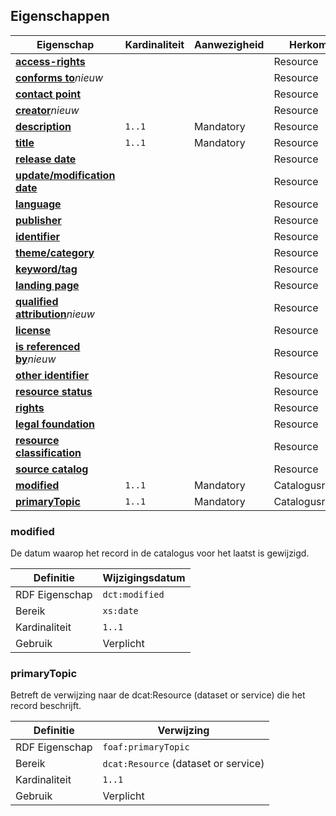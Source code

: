 ## Eigenschappen

| **Eigenschap**                                                                           | Kardinaliteit | Aanwezigheid | Herkomst        |
| ---------------------------------------------------------------------------------------- | ------------- | ------------ | --------------- |
| <a href="#access-rights">**access-rights**</a>                                           |               |              | Resource        |
| <a href="#conforms-to">**conforms to**</a><em class="new">nieuw</em>                     |               |              | Resource        |
| <a href="#contact-point">**contact point**</a>                                           |               |              | Resource        |
| <a href="#creator">**creator**</a><em class="new">nieuw</em>                             |               |              | Resource        |
| <a href="#description">**description**</a>                                               | `1..1`        | Mandatory    | Resource        |
| <a href="#title-0">**title** </a>                                                        | `1..1`        | Mandatory    | Resource        |
| <a href="#release-date">**release date**                                                 |               |              | Resource        |
| <a href="#update-modification-date">**update/modification date**</a>                     |               |              | Resource        |
| <a href="#language">**language**  </a>                                                   |               |              | Resource        |
| <a href="#publisher">**publisher**    </a>                                               |               |              | Resource        |
| <a href="#identifier">**identifier** </a>                                                |               |              | Resource        |
| <a href="#theme-category">**theme/category** </a>                                        |               |              | Resource        |
| <a href="#keyword-tag">**keyword/tag**</a>                                               |               |              | Resource        |
| <a href="#landing-page">**landing page**</a>                                             |               |              | Resource        |
| <a href="#qualified-attribution">**qualified attribution**</a><em class="new">nieuw</em> |               |              | Resource        |
| <a href="#license">**license** </a>                                                      |               |              | Resource        |
| <a href="#is-referenced-by">**is referenced by**</a><em class="new">nieuw</em>           |               |              | Resource        |
| <a href="#other-identifier">**other identifier**</a>                                     |               |              | Resource        |
| <a href="#resource-status">**resource status**</a>                                       |               |              | Resource        |
| <a href="#rights">**rights**</a>                                                         |               |              | Resource        |
| <a href="#legal-foundation">**legal foundation**</a>                                     |               |              | Resource        |
| <a href="#resource-classification">**resource classification**</a>                       |               |              | Resource        |
| <a href="#source-catalog">**source catalog** </a>                                        |               |              | Resource        |
| <a href="#rights">**modified**</a>                                                       | `1..1`        | Mandatory    | Catalogusrecord |
| <a href="#primarytopic">**primaryTopic**</a>                                             | `1..1`        | Mandatory    | Catalogusrecord |


### modified

De datum waarop het record in de catalogus voor het laatst is gewijzigd.

| Definitie      | Wijzigingsdatum |
| -------------- | --------------- |
| RDF Eigenschap | `dct:modified`  |
| Bereik         | `xs:date`       |
| Kardinaliteit  | `1..1`          |
| Gebruik        | Verplicht       |

### primaryTopic

Betreft de verwijzing naar de dcat:Resource (dataset or service) die het record beschrijft.

| Definitie      | Verwijzing                           |
| -------------- | ------------------------------------ |
| RDF Eigenschap | `foaf:primaryTopic`                  |
| Bereik         | `dcat:Resource` (dataset or service) |
| Kardinaliteit  | `1..1`                               |
| Gebruik        | Verplicht                            |

